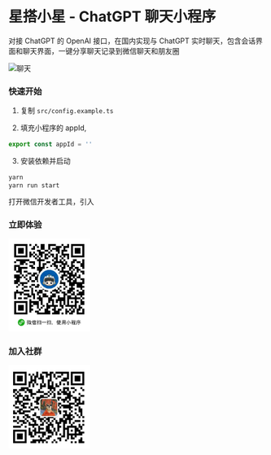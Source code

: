 # 星搭小星 - ChatGPT 聊天小程序

对接 ChatGPT 的 OpenAI 接口，在国内实现与 ChatGPT 实时聊天，包含会话界面和聊天界面，一键分享聊天记录到微信聊天和朋友圈

![聊天](./images/3.png)

### 快速开始

1. 复制 `src/config.example.ts`

2. 填充小程序的 appId, 
```ts
export const appId = ''
```

3. 安装依赖并启动
```shell
yarn
yarn run start
```

打开微信开发者工具，引入

### 立即体验

<img src="./images/qrcode_new.jpg" width="160px" />

### 加入社群

<img src="./images/ew-qrcode.jpg" width="160px" />